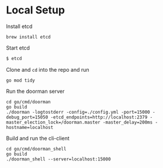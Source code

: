 # Local Setup
Install etcd
```
brew install etcd
```

Start etcd
```sh
$ etcd
```

Clone and `cd` into the repo and run 
```
go mod tidy
```

Run the doorman server 
```
cd go/cmd/doorman
go build
./doorman -logtostderr -config=./config.yml -port=15000 -debug_port=15050 -etcd_endpoints=http://localhost:2379 -master_election_lock=/doorman.master -master_delay=200ms -hostname=localhost
```

Build and run the cli-client 

```
cd go/cmd/doorman_shell
go build
./doorman_shell --server=localhost:15000
```
